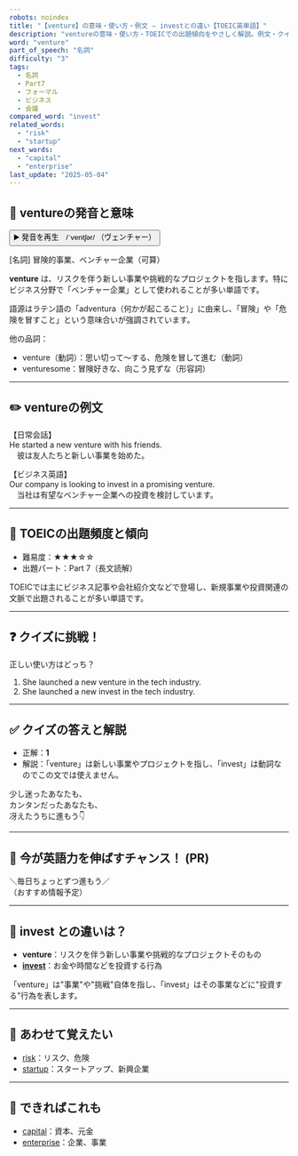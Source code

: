 ```yaml
---
robots: noindex
title: "【venture】の意味・使い方・例文 ― investとの違い【TOEIC英単語】"
description: "ventureの意味・使い方・TOEICでの出題傾向をやさしく解説。例文・クイズ付きでinvestとの違いもわかりやすく学べます。"
word: "venture"
part_of_speech: "名詞"
difficulty: "3"
tags:
  - 名詞
  - Part7
  - フォーマル
  - ビジネス
  - 会議
compared_word: "invest"
related_words:
  - "risk"
  - "startup"
next_words:
  - "capital"
  - "enterprise"
last_update: "2025-05-04"
---
```


## 🔰 ventureの発音と意味

<button class="play-audio" onclick="playTTS('venture')">
  <span class="play-audio-main">
    ▶️ 発音を再生　/ˈventʃər/
  </span>
  <span class="play-audio-sub">
    （ヴェンチャー）
  </span>
</button>

[名詞] 冒険的事業、ベンチャー企業（可算）

**venture** は、リスクを伴う新しい事業や挑戦的なプロジェクトを指します。特にビジネス分野で「ベンチャー企業」として使われることが多い単語です。

語源はラテン語の「adventura（何かが起こること）」に由来し、「冒険」や「危険を冒すこと」という意味合いが強調されています。

他の品詞：  
- venture（動詞）：思い切って～する、危険を冒して進む（動詞）
- venturesome：冒険好きな、向こう見ずな（形容詞）

---

## ✏️ ventureの例文

【日常会話】  
He started a new venture with his friends.  
　彼は友人たちと新しい事業を始めた。

【ビジネス英語】  
Our company is looking to invest in a promising venture.  
　当社は有望なベンチャー企業への投資を検討しています。

---

## 🎯 TOEICの出題頻度と傾向

- 難易度：★★★☆☆
- 出題パート：Part 7（長文読解）

TOEICでは主にビジネス記事や会社紹介文などで登場し、新規事業や投資関連の文脈で出題されることが多い単語です。

---

## ❓ クイズに挑戦！

正しい使い方はどっち？

1. She launched a new venture in the tech industry.  
2. She launched a new invest in the tech industry.

---

## ✅ クイズの答えと解説

- 正解：**1**
- 解説：「venture」は新しい事業やプロジェクトを指し、「invest」は動詞なのでこの文では使えません。

少し迷ったあなたも、  
カンタンだったあなたも、  
冴えたうちに進もう👇️

---

## 🚀 今が英語力を伸ばすチャンス！ (PR)

<div class="info-center">
＼毎日ちょっとずつ進もう／<br>  
（おすすめ情報予定）
</div>

---

## 🤔  invest との違いは？

- **venture**：リスクを伴う新しい事業や挑戦的なプロジェクトそのもの
- **[invest](/word/invest/)**：お金や時間などを投資する行為

「venture」は"事業"や"挑戦"自体を指し、「invest」はその事業などに"投資する"行為を表します。

---

## 🧩 あわせて覚えたい

- [risk](/word/risk/)：リスク、危険
- [startup](/word/startup/)：スタートアップ、新興企業

---

## 📖 できればこれも

- [capital](/word/capital/)：資本、元金
- [enterprise](/word/enterprise/)：企業、事業

<!-- cvid: aid48_bid11 -->

